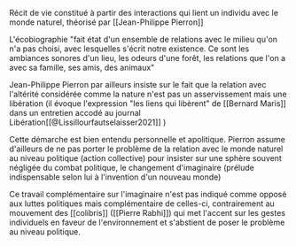 Récit de vie constitué à partir des interactions qui lient un individu avec le monde naturel, théorisé par [[Jean-Philippe Pierron]]

L'écobiographie "fait état d'un ensemble de relations avec le milieu qu'on n'a pas choisi, avec lesquelles s'écrit notre existence. Ce sont les ambiances sonores d'un lieu, les odeurs d'une forêt, les relations que l'on a avec sa famille, ses amis, des animaux"

Jean-Philippe Pierron par ailleurs insiste sur le fait que la relation avec l'altérité considérée comme la nature n'est pas un asservissement mais une libération (il évoque l'expression "les liens qui libèrent" de [[Bernard Maris]] dans un entretien accodé au journal Libération[[@Lissillourfautselaisser2021]] )

Cette démarche est bien entendu personnelle et apolitique. Pierron assume d'ailleurs de ne pas porter le problème de la relation avec le monde naturel au niveau politique (action collective) pour insister sur une sphère souvent négligée du combat politique, le changement d'imaginaire (prélude indispensable selon lui à l'invention d'un nouveau monde)

Ce travail complémentaire sur l'imaginaire n'est pas indiqué comme opposé aux luttes politiques mais complémentaire de celles-ci, contrairement au mouvement des [[colibris]] ([[Pierre Rabhi]]) qui met l'accent sur les gestes individuels en faveur de l'environnement et s'abstient de poser le problème au niveau politique.